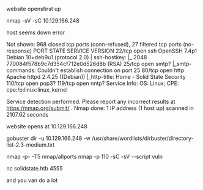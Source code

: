 website opensfirst up

nmap -sV -sC 10.129.166.248

host seems down error

Not shown: 968 closed tcp ports (conn-refused), 27 filtered tcp ports (no-response)
PORT    STATE SERVICE VERSION
22/tcp  open  ssh     OpenSSH 7.4p1 Debian 10+deb9u1 (protocol 2.0)
| ssh-hostkey: 
|_  2048 770084f578b9c7d354cf712e0d526d8b (RSA)
25/tcp  open  smtp?
|_smtp-commands: Couldn't establish connection on port 25
80/tcp  open  http    Apache httpd 2.4.25 ((Debian))
|_http-title: Home - Solid State Security
110/tcp open  pop3?
119/tcp open  nntp?
Service Info: OS: Linux; CPE: cpe:/o:linux:linux_kernel

Service detection performed. Please report any incorrect results at https://nmap.org/submit/ .
Nmap done: 1 IP address (1 host up) scanned in 2107.62 seconds

website opens at 10.129.166.248

gobuster dir -u 10.129.166.248 -w /usr/share/wordlists/dirbuster/directory-list-2.3-medium.txt 

nmap -p- -T5 nmap/allports 
nmap -p 110 -sC -sV --script vuln 

nc solidstate.htb 4555

and you van do a  lot


